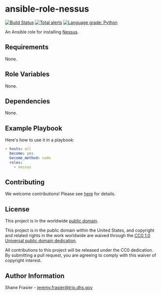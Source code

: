 # ansible-role-nessus #

[![Build Status](https://travis-ci.com/cisagov/ansible-role-nessus.svg?branch=develop)](https://travis-ci.com/cisagov/ansible-role-nessus)
[![Total alerts](https://img.shields.io/lgtm/alerts/g/cisagov/ansible-role-nessus.svg?logo=lgtm&logoWidth=18)](https://lgtm.com/projects/g/cisagov/ansible-role-nessus/alerts/)
[![Language grade: Python](https://img.shields.io/lgtm/grade/python/g/cisagov/ansible-role-nessus.svg?logo=lgtm&logoWidth=18)](https://lgtm.com/projects/g/cisagov/ansible-role-nessus/context:python)

An Ansible role for installing
[Nessus](https://www.tenable.com/products/nessus/nessus-professional).

## Requirements ##

None.

## Role Variables ##

None.

## Dependencies ##

None.

## Example Playbook ##

Here's how to use it in a playbook:

```yaml
- hosts: all
  become: yes
  become_method: sudo
  roles:
    - nessus
```

## Contributing ##

We welcome contributions!  Please see [here](CONTRIBUTING.md) for
details.

## License ##

This project is in the worldwide [public domain](LICENSE.md).

This project is in the public domain within the United States, and
copyright and related rights in the work worldwide are waived through
the [CC0 1.0 Universal public domain
dedication](https://creativecommons.org/publicdomain/zero/1.0/).

All contributions to this project will be released under the CC0
dedication. By submitting a pull request, you are agreeing to comply
with this waiver of copyright interest.

## Author Information ##

Shane Frasier - <jeremy.frasier@trio.dhs.gov>
